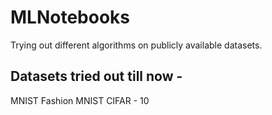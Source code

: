 # MLNotebooks
Trying out different algorithms on publicly available datasets.

## Datasets tried out till now - 
MNIST
Fashion MNIST
CIFAR - 10
